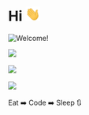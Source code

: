 
# Hi <img src="https://raw.githubusercontent.com/ABSphreak/ABSphreak/master/gifs/Hi.gif" width="30px">


<img src="https://i.pinimg.com/originals/c1/16/12/c11612b4a8bc754d82e4025aab7dc11d.gif" alt="Welcome!" width="300"/>

<a href="https://www.linkedin.com/in/muhammadtalib/"><img src="https://img.shields.io/badge/linkedin-%230077B5.svg?&style=for-the-badge&logo=linkedin&logoColor=white" height=25></a> 

<a href="https://stackoverflow.com/users/10838401/muhammad-talib-waseem"><img src="https://stackoverflow.design/assets/img/logos/so/logo-stackoverflow.png" height=25></a> 

<a href="mailto:talibwaseem135@gmail.com"><img src="https://cdn.icon-icons.com/icons2/2631/PNG/512/gmail_new_logo_icon_159149.png" height=25></a>

Eat :arrow_right: Code :arrow_right: Sleep :arrows_clockwise:

<!-- 
[![My github stats](https://github-readme-stats.vercel.app/api?username=MuhammadTalib/&count_private=true&bg_color=fff&text_color=0A2540&title_color=635BFF&hide=stars&custom_title=GitHub%20Stats)]
(https://github.com/MuhammadTalib/) -->
